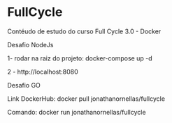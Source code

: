 # FullCycle
Contéudo de estudo do curso Full Cycle 3.0 - Docker

Desafio NodeJs

1-  rodar na raiz do projeto:  docker-compose up -d

2 - http://localhost:8080


Desafio GO

Link DockerHub: docker pull jonathanornellas/fullcycle

Comando: docker run jonathanornellas/fullcycle
